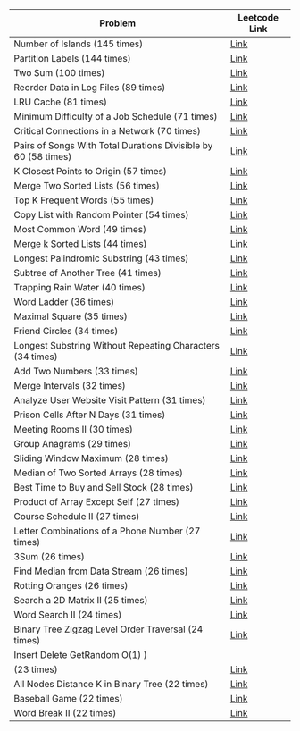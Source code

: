| Problem | Leetcode Link|
| ----------- | ----------- |
| Number of Islands (145 times) | [Link](https://leetcode.com/problems/number-of-islands/)
|  Partition Labels (144 times) | [Link](https://leetcode.com/problems/partition-labels/)
|  Two Sum (100 times) | [Link](https://leetcode.com/problems/two-sum/)
|  Reorder Data in Log Files (89 times) | [Link](https://leetcode.com/problems/reorder-data-in-log-files/)
|  LRU Cache (81 times) | [Link](https://leetcode.com/problems/lru-cache/)
|  Minimum Difficulty of a Job Schedule (71 times) | [Link](https://leetcode.com/problems/minimum-difficulty-of-a-job-schedule/)
|  Critical Connections in a Network (70 times) | [Link](https://leetcode.com/problems/critical-connections-in-a-network/)
|  Pairs of Songs With Total Durations Divisible by 60 (58 times) | [Link](https://leetcode.com/problems/pairs-of-songs-with-total-durations-divisible-by-60/)
|  K Closest Points to Origin (57 times) | [Link](https://leetcode.com/problems/k-closest-points-to-origin/)
|  Merge Two Sorted Lists (56 times) | [Link](https://leetcode.com/problems/merge-two-sorted-lists/)
|  Top K Frequent Words (55 times) | [Link](https://leetcode.com/problems/top-k-frequent-words/)
|  Copy List with Random Pointer (54 times) | [Link](https://leetcode.com/problems/copy-list-with-random-pointer/)
|  Most Common Word (49 times) | [Link](https://leetcode.com/problems/most-common-word/)
|  Merge k Sorted Lists (44 times) | [Link](https://leetcode.com/problems/merge-k-sorted-lists/)
|  Longest Palindromic Substring (43 times) | [Link](https://leetcode.com/problems/longest-palindromic-substring/)
|  Subtree of Another Tree (41 times) | [Link](https://leetcode.com/problems/subtree-of-another-tree/)
|  Trapping Rain Water (40 times) | [Link](https://leetcode.com/problems/trapping-rain-water/)
|  Word Ladder (36 times) | [Link](https://leetcode.com/problems/word-ladder/)
|  Maximal Square (35 times) | [Link](https://leetcode.com/problems/maximal-square/)
|  Friend Circles (34 times) | [Link](https://leetcode.com/problems/friend-circles/)
|  Longest Substring Without Repeating Characters (34 times) | [Link](https://leetcode.com/problems/longest-substring-without-repeating-characters/)
|  Add Two Numbers (33 times) | [Link](https://leetcode.com/problems/add-two-numbers/)
|  Merge Intervals (32 times) | [Link](https://leetcode.com/problems/merge-intervals/)
|  Analyze User Website Visit Pattern (31 times) | [Link](https://leetcode.com/problems/analyze-user-website-visit-pattern/)
|  Prison Cells After N Days (31 times) | [Link](https://leetcode.com/problems/prison-cells-after-n-days/)
|  Meeting Rooms II (30 times) | [Link](https://leetcode.com/problems/meeting-rooms-ii/)
|  Group Anagrams (29 times) | [Link](https://leetcode.com/problems/group-anagrams/)
|  Sliding Window Maximum (28 times) | [Link](https://leetcode.com/problems/sliding-window-maximum/)
|  Median of Two Sorted Arrays (28 times) | [Link](https://leetcode.com/problems/median-of-two-sorted-arrays/)
|  Best Time to Buy and Sell Stock (28 times) | [Link](https://leetcode.com/problems/best-time-to-buy-and-sell-stock/)
|  Product of Array Except Self (27 times) | [Link](https://leetcode.com/problems/product-of-array-except-self/)
|  Course Schedule II (27 times) | [Link](https://leetcode.com/problems/course-schedule-ii/)
|  Letter Combinations of a Phone Number (27 times) | [Link](https://leetcode.com/problems/letter-combinations-of-a-phone-number/)
|  3Sum (26 times) | [Link](https://leetcode.com/problems/3sum/)
|  Find Median from Data Stream (26 times) | [Link](https://leetcode.com/problems/find-median-from-data-stream/)
|  Rotting Oranges (26 times) | [Link](https://leetcode.com/problems/rotting-oranges/)
|  Search a 2D Matrix II (25 times) | [Link](https://leetcode.com/problems/search-a-2d-matrix-ii/)
|  Word Search II (24 times) | [Link](https://leetcode.com/problems/word-search-ii/)
|  Binary Tree Zigzag Level Order Traversal (24 times) | [Link](https://leetcode.com/problems/binary-tree-zigzag-level-order-traversal/)
|  Insert Delete GetRandom O(1) )
|  (23 times) | [Link](https://leetcode.com/problems/insert-delete-getrandom-o1/)
|  All Nodes Distance K in Binary Tree (22 times) | [Link](https://leetcode.com/problems/all-nodes-distance-k-in-binary-tree/)
|  Baseball Game (22 times) | [Link](https://leetcode.com/problems/baseball-game/)
|  Word Break II (22 times) | [Link](https://leetcode.com/problems/word-break-ii/)|